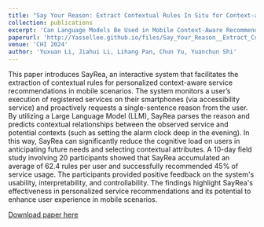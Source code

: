 ```yaml
---
title: "Say Your Reason: Extract Contextual Rules In Situ for Context-aware Service Recommendation"
collection: publications
excerpt: 'Can Language Models Be Used in Mobile Context-Aware Recommender System?'
paperurl: 'http://Yassellee.github.io/files/Say_Your_Reason__Extract_Contextual_Rules_In_Situ_for_Context_aware_Service_Recommendation.pdf'
venue: 'CHI 2024'
author: 'Yuxuan Li, Jiahui Li, Lihang Pan, Chun Yu, Yuanchun Shi'
---
```

This paper introduces SayRea, an interactive system that facilitates the extraction of contextual rules for personalized context-aware service recommendations in mobile scenarios. The system monitors a user’s execution of registered services on their smartphones (via accessibility service) and proactively requests a single-sentence reason from the user. By utilizing a Large Language Model (LLM), SayRea parses the reason and predicts contextual relationships between the observed service and potential contexts (such as setting the alarm clock deep in the evening). In this way, SayRea can significantly reduce the cognitive load on users in anticipating future needs and selecting contextual attributes. A 10-day field study involving 20 participants showed that SayRea accumulated an average of 62.4 rules per user and successfully recommended 45% of service usage. The participants provided positive feedback on the system's usability, interpretability, and controllability. The findings highlight SayRea's effectiveness in personalized service recommendations and its potential to enhance user experience in mobile scenarios.

[Download paper here](http://Yassellee.github.io/files/Say_Your_Reason__Extract_Contextual_Rules_In_Situ_for_Context_aware_Service_Recommendation.pdf)